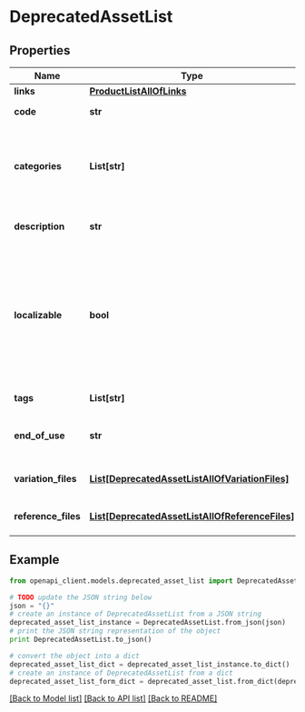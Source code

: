 # DeprecatedAssetList


## Properties
Name | Type | Description | Notes
------------ | ------------- | ------------- | -------------
**links** | [**ProductListAllOfLinks**](ProductListAllOfLinks.md) |  | [optional] 
**code** | **str** | PAM asset code | 
**categories** | **List[str]** | Codes of the PAM asset categories in which the asset is classified | [optional] 
**description** | **str** | Description of the PAM asset | [optional] [default to 'null']
**localizable** | **bool** | Whether the asset is localized or not, meaning if you want to have different reference files for each of your locale | [optional] [default to False]
**tags** | **List[str]** | Tags of the PAM asset | [optional] 
**end_of_use** | **str** | Date on which the PAM asset expire | [optional] [default to 'null']
**variation_files** | [**List[DeprecatedAssetListAllOfVariationFiles]**](DeprecatedAssetListAllOfVariationFiles.md) | Variations of the PAM asset | [optional] 
**reference_files** | [**List[DeprecatedAssetListAllOfReferenceFiles]**](DeprecatedAssetListAllOfReferenceFiles.md) | Reference files of the PAM asset | [optional] 

## Example

```python
from openapi_client.models.deprecated_asset_list import DeprecatedAssetList

# TODO update the JSON string below
json = "{}"
# create an instance of DeprecatedAssetList from a JSON string
deprecated_asset_list_instance = DeprecatedAssetList.from_json(json)
# print the JSON string representation of the object
print DeprecatedAssetList.to_json()

# convert the object into a dict
deprecated_asset_list_dict = deprecated_asset_list_instance.to_dict()
# create an instance of DeprecatedAssetList from a dict
deprecated_asset_list_form_dict = deprecated_asset_list.from_dict(deprecated_asset_list_dict)
```
[[Back to Model list]](../README.md#documentation-for-models) [[Back to API list]](../README.md#documentation-for-api-endpoints) [[Back to README]](../README.md)


